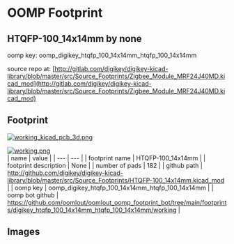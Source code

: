 # OOMP Footprint  
## HTQFP-100_14x14mm  by none  
  
oomp key: oomp_digikey_htqfp_100_14x14mm_htqfp_100_14x14mm  
  
source repo at: [http://gitlab.com/digikey/digikey-kicad-library/blob/master/src/Source_Footprints/Zigbee_Module_MRF24J40MD.kicad_mod](http://gitlab.com/digikey/digikey-kicad-library/blob/master/src/Source_Footprints/Zigbee_Module_MRF24J40MD.kicad_mod)  
## Footprint  
  
[![working_kicad_pcb_3d.png](working_kicad_pcb_3d_600.png)](working_kicad_pcb_3d.png)  
  
[![working.png](working_600.png)](working.png)  
| name | value | 
| --- | --- | 
| footprint name | HTQFP-100_14x14mm | 
| footprint description | None | 
| number of pads | 182 | 
| github path | http://github.com/digikey/digikey-kicad-library/blob/master/src/Source_Footprints/HTQFP-100_14x14mm.kicad_mod | 
| oomp key | oomp_digikey_htqfp_100_14x14mm_htqfp_100_14x14mm | 
| oomp bot github | https://github.com/oomlout/oomlout_oomp_footprint_bot/tree/main/footprints/digikey_htqfp_100_14x14mm_htqfp_100_14x14mm/working | 
## Images  
